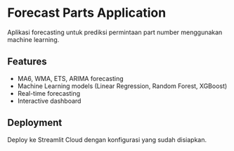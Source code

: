 # Forecast Parts Application

Aplikasi forecasting untuk prediksi permintaan part number menggunakan machine learning.

## Features
- MA6, WMA, ETS, ARIMA forecasting
- Machine Learning models (Linear Regression, Random Forest, XGBoost)
- Real-time forecasting
- Interactive dashboard

## Deployment
Deploy ke Streamlit Cloud dengan konfigurasi yang sudah disiapkan.
